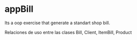 # appBill
Its a oop exercise that generate a standart shop bill.


Relaciones de uso entre las clases Bill, Client, ItemBill, Product 

